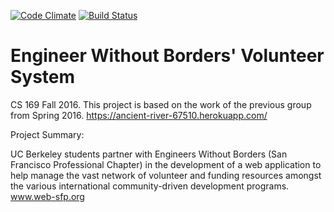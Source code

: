 [![Code Climate](https://codeclimate.com/github/rails/rails/badges/gpa.svg)](https://codeclimate.com/github/mark-craig/engineerswithoutborders)
[![Build Status](https://travis-ci.org/carmentang/engineerswithoutborders.svg?branch=master)](https://travis-ci.org/mark-craig/engineerswithoutborders)

# Engineer Without Borders' Volunteer System

CS 169 Fall 2016.
This project is based on the work of the previous group from Spring 2016.
https://ancient-river-67510.herokuapp.com/

Project Summary:

UC Berkeley students partner with Engineers Without Borders (San Francisco Professional Chapter) in the development of a web application to help manage the vast network of volunteer and funding resources amongst the various international community-driven development programs. www.web-sfp.org

